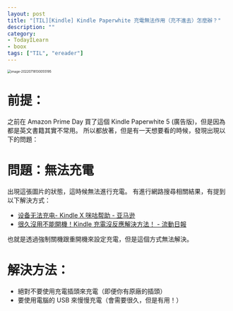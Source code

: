 ```yaml
---
layout: post
title: "[TIL][Kindle] Kindle Paperwhite 充電無法作用（充不進去）怎麼辦？"
description: ""
category: 
- TodayILearn
- boox
tags: ["TIL", "ereader"]
---
```


<img src="../images/2021/image-20220718130055195.png" alt="image-20220718130055195" style="zoom:50%;" />

# 前提：

之前在 Amazon Prime Day 買了這個 Kindle Paperwhite 5 (廣告版)，但是因為都是英文書籍其實不常用。 所以都放著，但是有一天想要看的時候，發現出現以下的問題：

# 問題：無法充電

出現這張圖片的狀態，這時候無法進行充電。 有進行網路搜尋相關結果，有提到以下解決方式：

- [设备无法充电- Kindle X 咪咕帮助 - 亚马逊](https://www.amazon.cn/gp/help/customer/display.html?nodeId=202142230#:~:text=重启设备：首先断开,故障或损坏引起的。)
- [很久沒用不能開機！Kindle 充電沒反應解決方法！ - 流動日報](https://www.newmobilelife.com/2019/02/18/kindle-cannot-charging/)

也就是透過強制關機跟重開機來設定充電，但是這個方式無法解決。

# 解決方法：

- 絕對不要使用充電插頭來充電（即便你有原廠的插頭）
- 要使用電腦的 USB 來慢慢充電（會需要很久，但是有用！）

